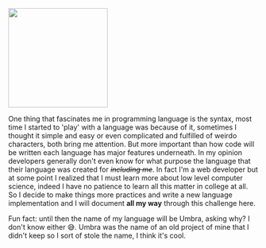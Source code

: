 <div>

<img src="/blog/umbra-drawn.svg" width="200px" float="right"/>

One thing that fascinates me in programming language is the syntax, most time I started to 'play' with a language was because of it, sometimes I thought it simple and easy or even complicated and fulfilled of weirdo characters, both bring me attention. But more important than how code will be written each language has major features underneath. In my opinion developers generally don't even know for what purpose the language that their language was created for *<s>including me</s>*. In fact I'm a web developer but at some point I realized that I must learn more about low level computer science, indeed I have no patience to learn all this matter in college at all. So I decide to make things more practices and write a new language implementation and I will document **all my way** through this challenge here.

Fun fact: until then the name of my language will be Umbra, asking why? I don't know either 😅. Umbra was the name of an old project of mine that I didn't keep so I sort of stole the name, I think it's cool.

</div>
